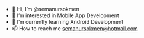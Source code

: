 - 👋 Hi, I’m @semanursokmen
- 👀 I’m interested in Mobile App Development
- 🌱 I’m currently learning Android Development
- 📫 How to reach me semanursokmen@hotmail.com

<!---
semanursokmen/semanursokmen is a ✨ special ✨ repository because its `README.md` (this file) appears on your GitHub profile.
You can click the Preview link to take a look at your changes.
--->
